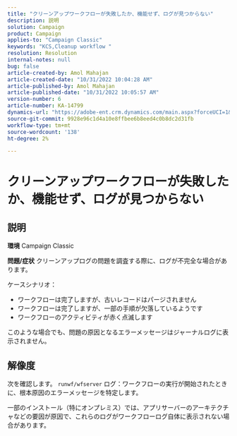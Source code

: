```yaml
---
title: "クリーンアップワークフローが失敗したか、機能せず、ログが見つからない"
description: 説明
solution: Campaign
product: Campaign
applies-to: "Campaign Classic"
keywords: "KCS,Cleanup workflow "
resolution: Resolution
internal-notes: null
bug: false
article-created-by: Amol Mahajan
article-created-date: "10/31/2022 10:04:28 AM"
article-published-by: Amol Mahajan
article-published-date: "10/31/2022 10:05:57 AM"
version-number: 6
article-number: KA-14799
dynamics-url: "https://adobe-ent.crm.dynamics.com/main.aspx?forceUCI=1&pagetype=entityrecord&etn=knowledgearticle&id=271ea964-0359-ed11-9561-6045bd006079"
source-git-commit: 9928e96c1d4a10e8ffbee6b8eed4c0b8dc2d31fb
workflow-type: tm+mt
source-wordcount: '138'
ht-degree: 2%

---
```


# クリーンアップワークフローが失敗したか、機能せず、ログが見つからない

## 説明

<b>環境</b>
Campaign Classic


<b>問題/症状</b>
クリーンアップログの問題を調査する際に、ログが不完全な場合があります。

ケースシナリオ：

- ワークフローは完了しますが、古いレコードはパージされません
- ワークフローは完了しますが、一部の手順が欠落しているようです
- ワークフローのアクティビティが赤く点滅します


このような場合でも、問題の原因となるエラーメッセージはジャーナルログに表示されません。


## 解像度


次を確認します。 `runwf/wfserver` ログ：ワークフローの実行が開始されたときに、根本原因のエラーメッセージを特定します。

一部のインストール（特にオンプレミス）では、アプリサーバーのアーキテクチャなどの要因が原因で、これらのログがワークフローログ自体に表示されない場合があります。
